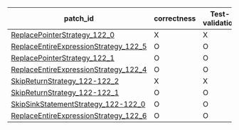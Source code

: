  | patch_id |correctness |Test-validation |NPEX-validation |
 |--- | --- | --- | --- | 
 | [ReplacePointerStrategy_122_0](./patches/ReplacePointerStrategy_122_0/patch.java#130) | X | X | X | 
 | [ReplaceEntireExpressionStrategy_122_5](./patches/ReplaceEntireExpressionStrategy_122_5/patch.java#130) | O | O | O | 
 | [ReplacePointerStrategy_122_1](./patches/ReplacePointerStrategy_122_1/patch.java#130) | O | O | X | 
 | [ReplaceEntireExpressionStrategy_122_4](./patches/ReplaceEntireExpressionStrategy_122_4/patch.java#130) | O | O | O | 
 | [SkipReturnStrategy_122-122_2](./patches/SkipReturnStrategy_122-122_2/patch.java#130) | X | X | X | 
 | [SkipReturnStrategy_122-122_1](./patches/SkipReturnStrategy_122-122_1/patch.java#130) | O | O | O | 
 | [SkipSinkStatementStrategy_122-122_0](./patches/SkipSinkStatementStrategy_122-122_0/patch.java#130) | O | O | O | 
 | [ReplaceEntireExpressionStrategy_122_6](./patches/ReplaceEntireExpressionStrategy_122_6/patch.java#130) | O | O | O | 
